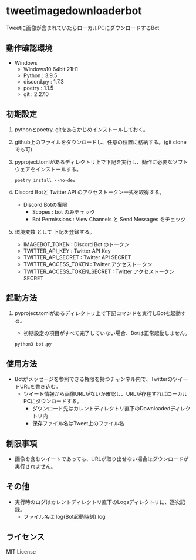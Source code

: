 # tweetimagedownloaderbot
Tweetに画像が含まれていたらローカルPCにダウンロードするBot

## 動作確認環境

* Windows
  * Windows10 64bit 21H1
  * Python : 3.9.5
  * discord.py : 1.7.3
  * poetry : 1.1.5
  * git : 2.27.0

## 初期設定

1. pythonとpoetry, gitをあらかじめインストールしておく。
2. github上のファイルをダウンロードし、任意の位置に格納する。(git cloneでも可)
3. pyproject.tomlがあるディレクトリ上で下記を実行し、動作に必要なソフトウェアをインストールする。

   ```
   poetry install --no-dev
   ```

4. Discord Botと Twitter API のアクセストークン一式を取得する。
   * Discord Botの権限
     * Scopes : bot のみチェック
     * Bot Permissions : View Channels と Send Messages をチェック
5. 環境変数 として 下記を登録する。
   * IMAGEBOT_TOKEN : Discord Bot のトークン
   * TWITTER_API_KEY : Twitter API Key 
   * TWITTER_API_SECRET : Twitter API SECRET 
   * TWITTER_ACCESS_TOKEN : Twitter アクセストークン 
   * TWITTER_ACCESS_TOKEN_SECRET : Twitter アクセストークン SECRET


## 起動方法

1. pyproject.tomlがあるディレクトリ上で下記コマンドを実行しBotを起動する。
   * 初期設定の項目がすべて完了していない場合、Botは正常起動しません。

   ```
   python3 bot.py
   ```

## 使用方法

* Botがメッセージを参照できる権限を持つチャンネル内で、TwitterのツイートURLを書き込む。
  * ツイート情報から画像URLがないか確認し、URLが存在すればローカルPCにダウンロードする。
    * ダウンロード先はカレントディレクトリ直下のDownloadedディレクトリ内
    * 保存ファイル名はTweet上のファイル名

## 制限事項

* 画像を含むツイートであっても、URLが取り出せない場合はダウンロードが実行されません。

## その他

* 実行時のログはカレントディレクトリ直下のLogsディレクトリに、逐次記録。
  * ファイル名は log{Bot起動時刻}.log


## ライセンス

MIT License
